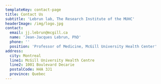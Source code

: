 ```yaml
---
templateKey: contact-page
title: Contact Us
subtitle: 'Lebrun lab, The Research Institute of the MUHC'
headerImage: /img/logo.jpg
contact:
  email: jj.lebrun@mcgill.ca
  name: 'Jean-Jacques Lebrun, PhD'
  phone: ''
  position: 'Professor of Medicine, McGill University Health Center'
address:
  city: Montreal
  line1: McGill University Health Centre
  line2: 1001 Boulevard Decarie
  postalCode: H4A 3J1
  province: Quebec
---
```


